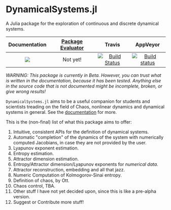 # DynamicalSystems.jl

A Julia package for the exploration of continuous and discrete dynamical systems.

| **Documentation**   | [**Package Evaluator**](http://pkg.julialang.org/?pkg=DynamicalSystems#DynamicalSystems) | **Travis**     | **AppVeyor** |
|:--------:|:-------------------:|:-----------------------:|:-----:|
| [![](https://img.shields.io/badge/docs-latest-blue.svg)](https://datseris.github.io/DynamicalSystems.jl/latest) | Not yet! | [![Build Status](https://travis-ci.org/Datseris/DynamicalSystems.jl.svg?branch=master)](https://travis-ci.org/Datseris/DynamicalSystems.jl) | [![Build status](https://ci.appveyor.com/api/projects/status/oabd7hgibx63bo1l?svg=true)](https://ci.appveyor.com/project/Datseris/dynamicalsystems-jl)

*WARNING: This package is currently in Beta. However, you can trust what is written
in the documentation, because it has been tested. Anything else in the source code
that is not documented might be incomplete, broken, or give wrong results!*

`DynamicalSystems.jl` aims to be a useful companion for students and scientists treading
on the field of Chaos, nonlinear dynamics and dynamical systems in general.
See the [documentation](https://datseris.github.io/DynamicalSystems.jl/latest) for more.

This is the (non-final) list of what this package aims to offer:

1. Intuitive, consistent APIs for the definition of dynamical systems.
2. Automatic "completion" of the dynamics of the system with numerically computed Jacobians, in case they are not provided by the user.
3. Lyapunov exponent estimation.
4. Entropy estimation.
5. Attractor dimension estimation.
6. Entropy/Attractor dimension/Lyapunov exponents for *numerical data*.
6. Attractor reconstruction, embedding and all that jazz.
7. Numeric Computation of Kolmogorov-Sinai entropy.
8. Definition of chaos, by Ott.
7. Chaos control, TBA.
8. Other stuff I have not yet decided upon, since this is like a pre-alpha version.
8. Suggest or Contribute more stuff!
